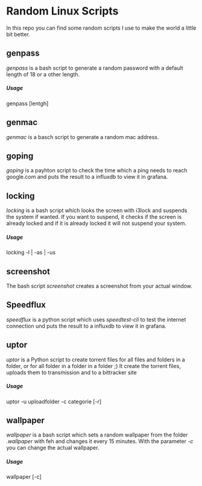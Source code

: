 # Random Linux Scripts
In this repo you can find some random scripts I use to make the world a little bit better.

## genpass
_genpass_ is a bash script to generate a random password with a default length of 18 or a other length.

##### Usage
genpass [lentgh]

## genmac
_genmac_ is a basch script to generate a random mac address.  

## goping
_goping_ is a payhton script to check the time which a ping needs to reach google.com and puts the result to a influxdb to view it in grafana.

## locking
_locking_ is a bash script which looks the screen with i3lock and suspends the system if wanted. If you want to suspend, it checks if the screen is already locked and if it is already locked it will not suspend your system.

##### Usage
locking -l | -as | -us

## screenshot
The bash script _screenshot_ creates a screenshot from your actual window.

## Speedflux
_speedflux_ is a python script which uses _speedtest-cli_ to test the internet connection und puts the result to a influxdb to view it in grafana.

## uptor
_uptor_ is a Python script to create torrent files for all files and folders in a folder, or for all folder in a folder in a folder ;)
It create the torrent files, uploads them to transmission and to a bittracker site

##### Usage
uptor -u uploadfolder -c categorie [-r]

## wallpaper
_wallpaper_ is a bash script which sets a random wallpaper from the folder _.wallpaper_ with feh and changes it every 15 minutes. With the parameter _-c_ you can change the actual wallpaper.

##### Usage
wallpaper [-c]
